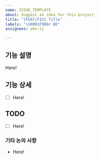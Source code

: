 ```yaml
---
name: ISSUE_TEMPLATE
about: Suggest an idea for this project
title: "[FEAT/FIX] Title"
labels: "\U0001F9B8‍♂ BE"
assignees: ahn-sj

---
```


## 기능 설명
Here!

## 기능 상세
- [ ] Here!

## TODO
- [ ] Here!

### 기타 논의 사항
- Here!
